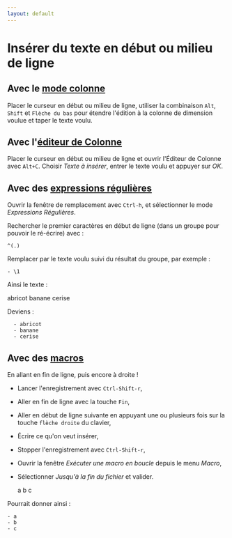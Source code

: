 ```yaml
---
layout: default
---
```

# Insérer du texte en début ou milieu de ligne

## Avec le [mode colonne](édition-en-colonne.md)

Placer le curseur en début ou milieu de ligne, utiliser la combinaison `Alt`, `Shift` et `Flèche du bas` pour étendre l'édition à la colonne de dimension voulue et taper le texte voulu.

## Avec l'[éditeur de Colonne](édition-en-colonne.md)

Placer le curseur en début ou milieu de ligne et ouvrir l'Éditeur de Colonne avec `Alt+C`.
Choisir *Texte à insérer*, entrer le texte voulu et appuyer sur *OK*.

## Avec des [expressions régulières](expressions-régulières.md)

Ouvrir la fenêtre de remplacement avec `Ctrl-h`, et sélectionner le mode *Expressions Régulières*.

Rechercher le premier caractères en début de ligne (dans un groupe pour pouvoir le ré-écrire) avec :

```regex
^(.)
```

Remplacer par le texte voulu suivi du résultat du groupe, par exemple :

```regex
- \1
```

Ainsi le texte :

  abricot
  banane
  cerise

Deviens :

```
  - abricot
  - banane
  - cerise
```

## Avec des [macros](macros.md)

En allant en fin de ligne, puis encore à droite !

- Lancer l'enregistrement avec `Ctrl-Shift-r`,
- Aller en fin de ligne avec la touche `Fin`,
- Aller en début de ligne suivante en appuyant une ou plusieurs fois sur la touche `flèche droite` du clavier,
- Écrire ce qu'on veut insérer,
- Stopper l'enregistrement avec `Ctrl-Shift-r`,
- Ouvrir la fenêtre *Exécuter une macro en boucle* depuis le menu *Macro*,
- Sélectionner *Jusqu'à la fin du fichier* et valider.

  a
  b
  c

Pourrait donner ainsi :

```
- a
- b
- c
```
